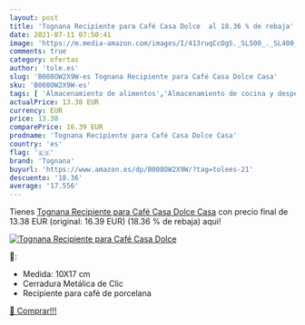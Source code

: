 ```yaml
---
layout: post
title: 'Tognana Recipiente para Café Casa Dolce  al 18.36 % de rebaja'
date: 2021-07-11 07:50:41
image: 'https://m.media-amazon.com/images/I/413ruqCcOgS._SL500_._SL400_.jpg'
comments: true
category: ofertas
author: 'tole.es'
slug: 'B008OW2X9W-es Tognana Recipiente para Café Casa Dolce Casa'
sku: 'B008OW2X9W-es'
tags: [ 'Almacenamiento de alimentos','Almacenamiento de cocina y despensa','Botes para alimentos','Hogar y cocina','café','tognana', ]
actualPrice: 13.38 EUR
currency: EUR
price: 13.38
comparePrice: 16.39 EUR
prodname: 'Tognana Recipiente para Café Casa Dolce Casa'
country: 'es'
flag: '🇪🇸'
brand: 'Tognana'
buyurl: 'https://www.amazon.es/dp/B008OW2X9W/?tag=tolees-21'
descuento: '18.36'
average: '17.556'
---
```


Tienes [Tognana Recipiente para Café Casa Dolce Casa](https://www.amazon.es/dp/B008OW2X9W/?tag=tolees-21) con precio final de  13.38 EUR (original: 16.39 EUR) (18.36 %  de rebaja) aqui!

[![Tognana Recipiente para Café Casa Dolce ](https://m.media-amazon.com/images/I/413ruqCcOgS._SL500_._SL400_.jpg)](https://www.amazon.es/dp/B008OW2X9W/?tag=tolees-21)

🔎:

- Medida: 10X17 cm
- Cerradura Metálica de Clic
- Recipiente para café de porcelana

[🛒 Comprar!!!](https://www.amazon.es/dp/B008OW2X9W/?tag=tolees-21)

